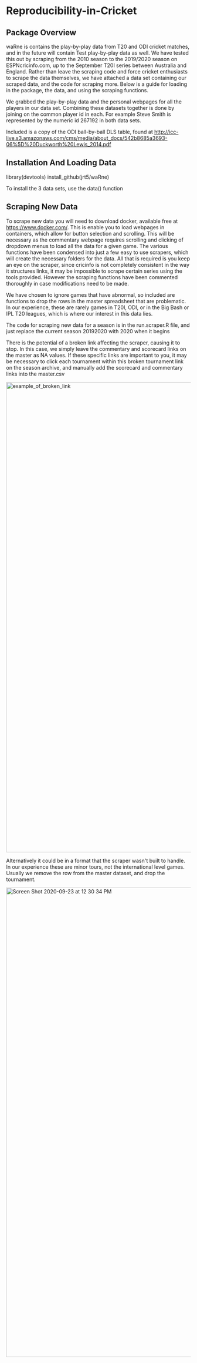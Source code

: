 # Reproducibility-in-Cricket

## Package Overview

waRne is contains the play-by-play data from T20 and ODI cricket matches, and in the future will contain Test play-by-play data as well. We have tested this out by scraping from the 2010 season to the 2019/2020 season on ESPNcricinfo.com, up to the September T20I series between Australia and England. Rather than leave the scraping code and force cricket enthusiasts to scrape the data themselves, we have attached a data set containing our scraped data, and the code for scraping more. Below is a guide for loading in the package, the data, and using the scraping functions. 

We grabbed the play-by-play data and the personal webpages for all the players in our data set. Combining these datasets together is done by joining on the common player id in each. For example Steve Smith is represented by the numeric id 267192 in both data sets. 

Included is a copy of the ODI ball-by-ball DLS table, found at http://icc-live.s3.amazonaws.com/cms/media/about_docs/542b8685a3693-06%5D%20Duckworth%20Lewis_2014.pdf

## Installation And Loading Data

library(devtools)
install_github(jrt5/waRne)

To install the 3 data sets, use the data() function

## Scraping New Data

To scrape new data you will need to download docker, available free at https://www.docker.com/. This is enable you to load webpages in containers, which allow for button selection and scrolling. This will be necessary as the commentary webpage requires scrolling and clicking of dropdown menus to load all the data for a given game. The various functions have been condensed into just a few easy to use scrapers, which will create the necessary folders for the data. All that is required is you keep an eye on the scraper, since cricinfo is not completely consistent in the way it structures links, it may be impossible to scrape certain series using the tools provided. However the scraping functions have been commented thoroughly in case modifications need to be made.

We have chosen to ignore games that have abnormal, so included are functions to drop the rows in the master spreadsheet that are problematic. In our experience, these are rarely games in T20I, ODI, or in the Big Bash or IPL T20 leagues, which is where our interest in this data lies.

The code for scraping new data for a season is in the run.scraper.R file, and just replace the current season 20192020 with 2020 when it begins

There is the potential of a broken link affecting the scraper, causing it to stop. In this case, we simply leave the commentary and scorecard links on the master as NA values. If these specific links are important to you, it may be necessary to click each tournament within this broken tournament link on the season archive, and manually add the scorecard and commentary links into the master.csv

<img width="1280" alt="example_of_broken_link" src="https://user-images.githubusercontent.com/44284779/93940508-6de84080-fce1-11ea-8ab2-a55710969989.png">

Alternatively it could be in a format that the scraper wasn't built to handle. In our experience these are minor tours, not the international level games. Usually we remove the row from the master dataset, and drop the tournament.

<img width="1278" alt="Screen Shot 2020-09-23 at 12 30 34 PM" src="https://user-images.githubusercontent.com/44284779/94060304-997a3200-fd98-11ea-9a2e-65af28fd599d.png">

